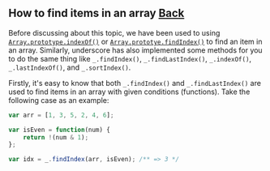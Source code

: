 ## How to find items in an array [Back](./../underscore.md)

Before discussing about this topic, we have been used to using [`Array.prototype.indexOf()`](https://developer.mozilla.org/en-US/docs/Web/JavaScript/Reference/Global_Objects/Array/indexOf) or [`Array.prototye.findIndex()`](https://developer.mozilla.org/en-US/docs/Web/JavaScript/Reference/Global_Objects/Array/findIndex) to find an item in an array. Similarly, underscore has also implemented some methods for you to do the same thing like `_.findIndex()`, `_.findLastIndex()`, `_.indexOf()`, `_.lastIndexOf()`, and `_.sortIndex()`.

Firstly, it's easy to know that both `_.findIndex()` and `_.findLastIndex()` are used to find items in an array with given conditions (functions). Take the following case as an example:

```js
var arr = [1, 3, 5, 2, 4, 6];

var isEven = function(num) {
    return !(num & 1);
};

var idx = _.findIndex(arr, isEven); /** => 3 */
```
